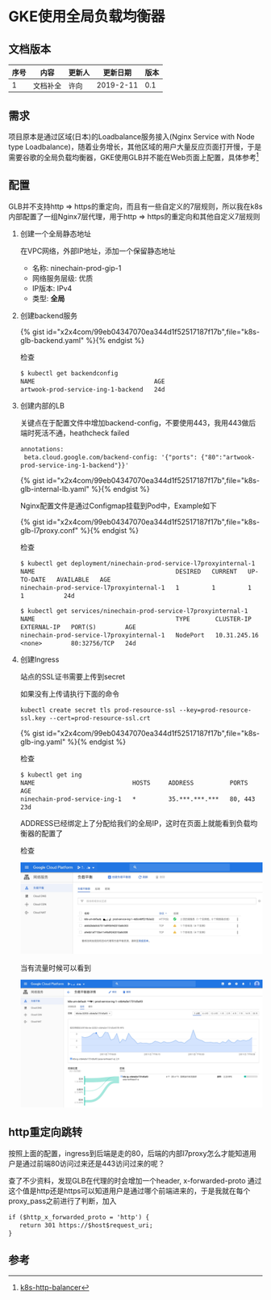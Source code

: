 # GKE使用全局负载均衡器

## 文档版本
序号 | 内容 | 更新人 | 更新日期 | 版本
---| --- | --- | --- | ---
1 | 文档补全 | 许向 | 2019-2-11 | 0.1

## 需求

项目原本是通过区域(日本)的Loadbalance服务接入(Nginx Service with Node type Loadbalance)，随着业务增长，其他区域的用户大量反应页面打开慢，于是需要谷歌的全局负载均衡器，GKE使用GLB并不能在Web页面上配置，具体参考[^1]

## 配置
GLB并不支持http => https的重定向，而且有一些自定义的7层规则，所以我在k8s内部配置了一组Nginx7层代理，用于http => https的重定向和其他自定义7层规则

1. 创建一个全局静态地址

   在VPC网络，外部IP地址，添加一个保留静态地址

   - 名称: ninechain-prod-gip-1
   - 网络服务层级: 优质
   - IP版本: IPv4
   - 类型: **全局**

2. 创建backend服务

   {% gist id="x2x4com/99eb04347070ea344d1f52517187f17b",file="k8s-glb-backend.yaml" %}{% endgist %}

   检查

   ```
   $ kubectl get backendconfig
   NAME                                 AGE
   artwook-prod-service-ing-1-backend   24d
   ```

3. 创建内部的LB

   关键点在于配置文件中增加backend-config，不要使用443，我用443做后端时死活不通，heathcheck failed

   ```
   annotations:
    beta.cloud.google.com/backend-config: '{"ports": {"80":"artwook-prod-service-ing-1-backend"}}'
   ```

   {% gist id="x2x4com/99eb04347070ea344d1f52517187f17b",file="k8s-glb-internal-lb.yaml" %}{% endgist %}

   Nginx配置文件是通过Configmap挂载到Pod中，Example如下

   {% gist id="x2x4com/99eb04347070ea344d1f52517187f17b",file="k8s-glb-l7proxy.conf" %}{% endgist %}

   检查

   ```
   $ kubectl get deployment/ninechain-prod-service-l7proxyinternal-1
   NAME                                       DESIRED   CURRENT   UP-TO-DATE   AVAILABLE   AGE
   ninechain-prod-service-l7proxyinternal-1   1         1         1            1           24d
   ```

   ```
   $ kubectl get services/ninechain-prod-service-l7proxyinternal-1
   NAME                                       TYPE       CLUSTER-IP     EXTERNAL-IP   PORT(S)        AGE
   ninechain-prod-service-l7proxyinternal-1   NodePort   10.31.245.16   <none>        80:32756/TCP   24d
   ```

4. 创建Ingress

   站点的SSL证书需要上传到secret

   如果没有上传请执行下面的命令

   ```
   kubectl create secret tls prod-resource-ssl --key=prod-resource-ssl.key --cert=prod-resource-ssl.crt
   ```

   {% gist id="x2x4com/99eb04347070ea344d1f52517187f17b",file="k8s-glb-ing.yaml" %}{% endgist %}

   检查

   ```
   $ kubectl get ing
   NAME                           HOSTS     ADDRESS          PORTS     AGE
   ninechain-prod-service-ing-1   *         35.***.***.***   80, 443   23d
   ```

   ADDRESS已经绑定上了分配给我们的全局IP，这时在页面上就能看到负载均衡器的配置了

   检查

   ![图片1](https://raw.githubusercontent.com/x2x4com/docs-k8s/master/gke/img/glb-0.jpg)

   当有流量时候可以看到

   ![图片2](https://raw.githubusercontent.com/x2x4com/docs-k8s/master/gke/img/glb-1.jpg)


## http重定向跳转

按照上面的配置，ingress到后端是走的80，后端的内部l7proxy怎么才能知道用户是通过前端80访问过来还是443访问过来的呢？

查了不少资料，发现GLB在代理的时会增加一个header, x-forwarded-proto 通过这个值是http还是https可以知道用户是通过哪个前端进来的，于是我就在每个proxy_pass之前进行了判断，加入

```
if ($http_x_forwarded_proto = 'http') {
   return 301 https://$host$request_uri;
}
```

## 参考

[^1]: [k8s-http-balancer](https://cloud.google.com/kubernetes-engine/docs/tutorials/http-balancer)
